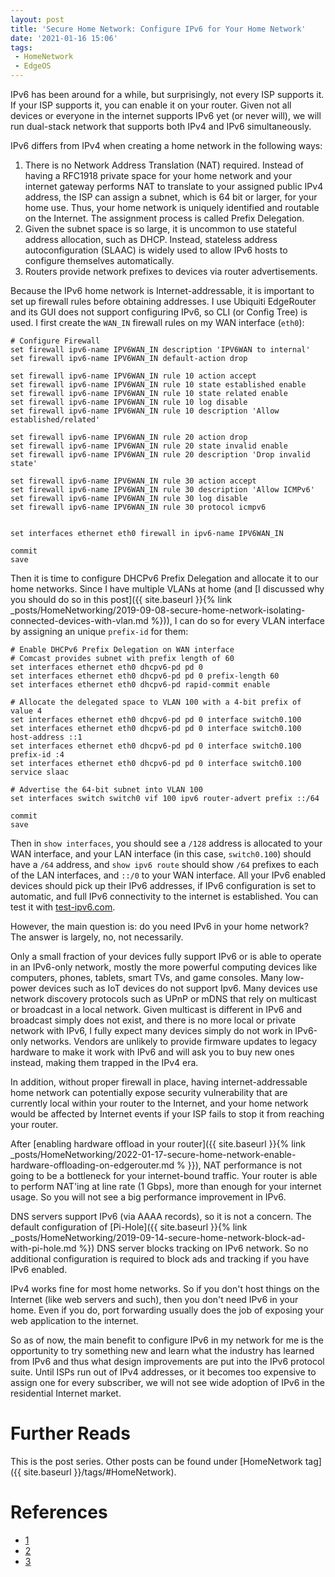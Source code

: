 ```yaml
---
layout: post
title: 'Secure Home Network: Configure IPv6 for Your Home Network'
date: '2021-01-16 15:06'
tags:
 - HomeNetwork
 - EdgeOS
---
```


IPv6 has been around for a while, but surprisingly, not every ISP supports it. If your ISP supports it, you can enable it on your router. Given not all devices or everyone in the internet supports IPv6 yet (or never will), we will run dual-stack network that supports both IPv4 and IPv6 simultaneously.

IPv6 differs from IPv4 when creating a home network in the following ways:
1. There is no Network Address Translation (NAT) required. Instead of having a RFC1918 private space for your home network and your internet gateway performs NAT to translate to your assigned public IPv4 address, the ISP can assign a subnet, which is 64 bit or larger, for your home use. Thus, your home network is uniquely identified and routable on the Internet. The assignment process is called Prefix Delegation.
2. Given the subnet space is so large, it is uncommon to use stateful address allocation, such as DHCP. Instead, stateless address autoconfiguration (SLAAC) is widely used to allow IPv6 hosts to configure themselves automatically.
3. Routers provide network prefixes to devices via router advertisements.

Because the IPv6 home network is Internet-addressable, it is important to set up firewall rules before obtaining addresses. I use Ubiquiti EdgeRouter and its GUI does not support configuring IPv6, so CLI (or Config Tree) is used. I first create the `WAN_IN` firewall rules on my WAN interface (`eth0`):

```
# Configure Firewall
set firewall ipv6-name IPV6WAN_IN description 'IPV6WAN to internal'
set firewall ipv6-name IPV6WAN_IN default-action drop

set firewall ipv6-name IPV6WAN_IN rule 10 action accept
set firewall ipv6-name IPV6WAN_IN rule 10 state established enable
set firewall ipv6-name IPV6WAN_IN rule 10 state related enable
set firewall ipv6-name IPV6WAN_IN rule 10 log disable
set firewall ipv6-name IPV6WAN_IN rule 10 description 'Allow established/related'

set firewall ipv6-name IPV6WAN_IN rule 20 action drop
set firewall ipv6-name IPV6WAN_IN rule 20 state invalid enable
set firewall ipv6-name IPV6WAN_IN rule 20 description 'Drop invalid state'

set firewall ipv6-name IPV6WAN_IN rule 30 action accept
set firewall ipv6-name IPV6WAN_IN rule 30 description 'Allow ICMPv6'
set firewall ipv6-name IPV6WAN_IN rule 30 log disable
set firewall ipv6-name IPV6WAN_IN rule 30 protocol icmpv6


set interfaces ethernet eth0 firewall in ipv6-name IPV6WAN_IN

commit
save
```

Then it is time to configure DHCPv6 Prefix Delegation and allocate it to our home networks. Since I have multiple VLANs at home (and [I discussed why you should do so in this post]({{ site.baseurl }}{% link _posts/HomeNetworking/2019-09-08-secure-home-network-isolating-connected-devices-with-vlan.md %})), I can do so for every VLAN interface by assigning an unique `prefix-id` for them:

```
# Enable DHCPv6 Prefix Delegation on WAN interface
# Comcast provides subnet with prefix length of 60
set interfaces ethernet eth0 dhcpv6-pd pd 0
set interfaces ethernet eth0 dhcpv6-pd pd 0 prefix-length 60
set interfaces ethernet eth0 dhcpv6-pd rapid-commit enable

# Allocate the delegated space to VLAN 100 with a 4-bit prefix of value 4
set interfaces ethernet eth0 dhcpv6-pd pd 0 interface switch0.100
set interfaces ethernet eth0 dhcpv6-pd pd 0 interface switch0.100 host-address ::1
set interfaces ethernet eth0 dhcpv6-pd pd 0 interface switch0.100 prefix-id :4
set interfaces ethernet eth0 dhcpv6-pd pd 0 interface switch0.100 service slaac

# Advertise the 64-bit subnet into VLAN 100
set interfaces switch switch0 vif 100 ipv6 router-advert prefix ::/64

commit
save
```

Then in `show interfaces`, you should see a `/128` address is allocated to your WAN interface, and your LAN interface (in this case, `switch0.100`) should have a `/64` address, and `show ipv6 route` should show `/64` prefixes to each of the LAN interfaces, and `::/0` to your WAN interface. All your IPv6 enabled devices should pick up their IPv6 addresses, if IPv6 configuration is set to automatic, and full IPv6 connectivity to the internet is established. You can test it with [test-ipv6.com](https://test-ipv6.com).

However, the main question is: do you need IPv6 in your home network? The answer is largely, no, not necessarily.

Only a small fraction of your devices fully support IPv6 or is able to operate in an IPv6-only network, mostly the more powerful computing devices like computers, phones, tablets, smart TVs, and game consoles. Many low-power devices such as IoT devices do not support Ipv6. Many devices use network discovery protocols such as UPnP or mDNS that rely on multicast or broadcast in a local network. Given multicast is different in IPv6 and broadcast simply does not exist, and there is no more local or private network with IPv6, I fully expect many devices simply do not work in IPv6-only networks. Vendors are unlikely to provide firmware updates to legacy hardware to make it work with IPv6 and will ask you to buy new ones instead, making them trapped in the IPv4 era.

In addition, without proper firewall in place, having internet-addressable home network can potentially expose security vulnerability that are currently local within your router to the Internet, and your home network would be affected by Internet events if your ISP fails to stop it from reaching your router.

After [enabling hardware offload in your router]({{ site.baseurl }}{% link _posts/HomeNetworking/2022-01-17-secure-home-network-enable-hardware-offloading-on-edgerouter.md % }}), NAT performance is not going to be a bottleneck for your internet-bound traffic. Your router is able to perform NAT'ing at line rate (1 Gbps), more than enough for your internet usage. So you will not see a big performance improvement in IPv6.

DNS servers support IPv6 (via AAAA records), so it is not a concern. The default configuration of [Pi-Hole]({{ site.baseurl }}{% link _posts/HomeNetworking/2019-09-14-secure-home-network-block-ad-with-pi-hole.md %}) DNS server blocks tracking on IPv6 network. So no additional configuration is required to block ads and tracking if you have IPv6 enabled.

IPv4 works fine for most home networks. So if you don't host things on the Internet (like web servers and such), then you don't need IPv6 in your home. Even if you do, port forwarding usually does the job of exposing your web application to the internet.

So as of now, the main benefit to configure IPv6 in my network for me is the opportunity to try something new and learn what the industry has learned from IPv6 and thus what design improvements are put into the IPv6 protocol suite. Until ISPs run out of IPv4 addresses, or it becomes too expensive to assign one for every subscriber, we will not see wide adoption of IPv6 in the residential Internet market.

# Further Reads
This is the post series. Other posts can be found under [HomeNetwork tag]({{ site.baseurl }}/tags/#HomeNetwork).

# References
* [1](https://techsmix.net/ubiquti-edgemax-lite/)
* [2](https://gist.github.com/mskutta/b203b73134364a78d2e3)
* [3](https://community.ui.com/questions/IPv6-dhcpv6-pd-and-VLANs/56e663fb-1ee1-431e-90da-69c86e72e388)

